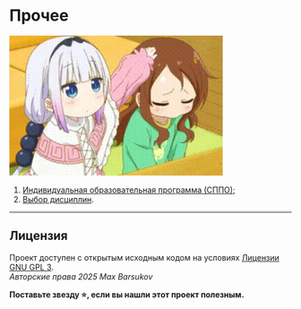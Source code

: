 # Прочее

<img alt="kanna-saikawa" src="https://github.com/maxbarsukov/itmo/blob/master/.docs/kanna-saikawa.gif" height="250">

1. [Индивидуальная образовательная программа (СППО)](./individual-learning-track.md);
2. [Выбор дисциплин](./election.md).

---

## Лицензия <a name="license"></a>

Проект доступен с открытым исходным кодом на условиях [Лицензии GNU GPL 3](https://opensource.org/license/gpl-3-0/). \
*Авторские права 2025 Max Barsukov*

**Поставьте звезду :star:, если вы нашли этот проект полезным.**
